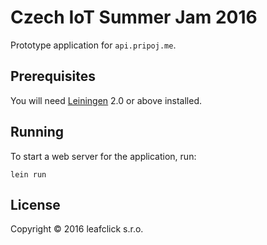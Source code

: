 # Czech IoT Summer Jam 2016

Prototype application for `api.pripoj.me`.

## Prerequisites

You will need [Leiningen][1] 2.0 or above installed.

[1]: https://github.com/technomancy/leiningen

## Running

To start a web server for the application, run:

    lein run

## License

Copyright © 2016 leafclick s.r.o.
